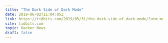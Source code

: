 ```yaml
---
title: "The Dark Side of Dark Mode"
date: 2019-06-02T11:04:05Z
link: https://tidbits.com/2019/05/31/the-dark-side-of-dark-mode/?utm_medium=RSS&utm_source=hune
site: tidbits.com
topic: Hacker News
draft: false
---
```

